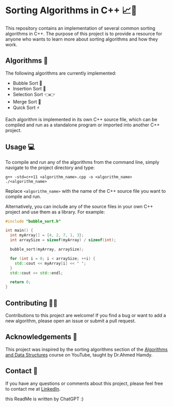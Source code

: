 # Sorting Algorithms in C++ 📈🔢

This repository contains an implementation of several common sorting algorithms in C++. The purpose of this project is to provide a resource for anyone who wants to learn more about sorting algorithms and how they work.

## Algorithms 🧮

The following algorithms are currently implemented:

- Bubble Sort 🧼
- Insertion Sort 📩
- Selection Sort 👈👉
- Merge Sort 🤝
- Quick Sort ⚡

Each algorithm is implemented in its own C++ source file, which can be compiled and run as a standalone program or imported into another C++ project.

## Usage 💻

To compile and run any of the algorithms from the command line, simply navigate to the project directory and type:

```
g++ -std=c++11 <algorithm_name>.cpp -o <algorithm_name>
./<algorithm_name>
```

Replace `<algorithm_name>` with the name of the C++ source file you want to compile and run.

Alternatively, you can include any of the source files in your own C++ project and use them as a library. For example:

```c++
#include "bubble_sort.h"

int main() {
  int myArray[] = {4, 2, 7, 1, 3};
  int arraySize = sizeof(myArray) / sizeof(int);

  bubble_sort(myArray, arraySize);

  for (int i = 0; i < arraySize; ++i) {
    std::cout << myArray[i] << " ";
  }
  std::cout << std::endl;

  return 0;
}
```

## Contributing 🤝🏼

Contributions to this project are welcome! If you find a bug or want to add a new algorithm, please open an issue or submit a pull request.

## Acknowledgements 🙏

This project was inspired by the sorting algorithms section of the [Algorithms and Data Structures](https://www.youtube.com/watch?v=D_bv_kf77Jk&list=PLtS9P-Hn2iKiGd13-XgY_lRRXG0UE40ui&index=9) course on YouTube, taught by Dr.Ahmed Hamdy.

## Contact 📧

If you have any questions or comments about this project, please feel free to contact me at [LinkedIn](https://www.linkedin.com/in/bishoy-wadea-27b016250/).

this ReadMe is written by ChatGPT :)
